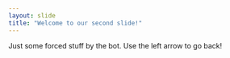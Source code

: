 ```yaml
---
layout: slide
title: "Welcome to our second slide!"
---
```

Just some forced stuff by the bot.
Use the left arrow to go back!
